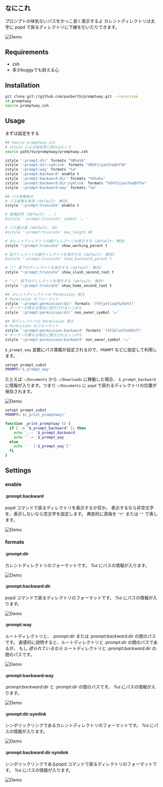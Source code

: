 
## なにこれ

プロンプトの味気ないパスをかっこ良く表示するよ
カレントディレクトリは太字に popd で戻るディレクトリに下線を引いたりできます。

![Demo](https://raw.github.com/pasberth/promptway/master/demo/promptway.png)

## Requirements

* zsh
* 多少buggyでも耐える心

## Installation

```sh
git clone git://github.com/pasberth/promptway.git --recursive
cd promptway
source promptway.zsh
```

## Usage

まずは設定をする

```sh
## Source promptway.zsh
# zstyle による設定前に読み込むこと
source path/to/promptway/promptway.zsh

zstyle ':prompt:dir' formats "%B%a%b"
zstyle ':prompt:dir:symlink' formats "%B%F{cyan}%a@%f%b"
zstyle ':prompt:way' formats "%a"
zstyle ':prompt:backward' enable t
zstyle ':prompt:backward:dir' formats "%U%a%u"
zstyle ':prompt:backward:dir:symlink' formats "%U%F{cyan}%a@%f%u"
zstyle ':prompt:backward:way' formats "%a"

## パス省略表示
# パス省略を有効 (default: 無効)
zstyle ':prompt:truncate' enable t

# 省略記号 (default: ...)
#zstyle ':prompt:truncate' symbol '… '

# パス最大長 (default: 30)
#zstyle ':prompt:truncate' max_length 40

# カレントディレクトリの親ディレクトリを表示する (default: 無効)
zstyle ":prompt:truncate" show_working_parent t

# 前ディレクトリの親ディレクトリを表示する (default: 無効)
#zstyle ":prompt:truncate" show_backward_parent t

# "/" 直下のディレクトリを表示する (default: 無効)
zstyle ":prompt:truncate" show_slash_second_root t

# "~/" 直下のディレクトリを表示する (default: 無効)
zstyle ":prompt:truncate" show_home_second_root t

## カレントディレクトリの Permission 表示
# Permission のフォーマット
zstyle ':prompt:permission:dir' formats '(%F{yellow}%a%b%f)'
# オーナーが異なる場合に表示されるシンボル
zstyle ':prompt:permission:dir' non_owner_symbol '⭤'

## 前ディレクトリの Permission 表示
# Permission のフォーマット
zstyle ':prompt:permission:backward' formats '(%F{blue}%a%b%f)'
# オーナーが異なる場合に表示されるシンボル
zstyle ':prompt:permission:backward' non_owner_symbol '⭤'
```

`$_prompt_way` 変数にパス情報が設定されるので、`PROMPT` などに設定して利用します。

```sh
setopt prompt_subst
PROMPT='$_prompt_way'
```


たとえば `~/Documents` から `~/Downloads` に移動した場合、 `$_prompt_backward` に情報が入ります。つまり `~/Documents` に `popd` で戻れるディレクトリの位置が保存されます。

![Demo](https://raw.github.com/pasberth/promptway/master/demo/promptbackward.png)

```sh
setopt prompt_subst
PROMPT='$(_print_promptway)'

function _print_promptway () {
  if [ -n "$_prompt_backward" ]; then
    echo ',-- '$_prompt_backward
    echo '`-> '$_prompt_way
  else
    echo '   ['$_prompt_way']'
  fi
}
```


## Settings

### enable

#### :prompt:backward

popd コマンドで戻るディレクトリを表示するか否か。
表示するなら非空文字を、表示しないなら空文字を設定します。
典型的に真偽を `"t"` または `""` で表します。

![Demo](https://raw.github.com/pasberth/promptway/master/demo/prompt-backward-enable.png)


### formats

#### :prompt:dir

カレントディレクトリのフォーマットです。 *%a* にパスの情報が入ります。

![Demo](https://raw.github.com/pasberth/promptway/master/demo/prompt-dir.png)

#### :prompt:backward:dir

popd コマンドで戻るディレクトリのフォーマットです。 *%a* にパスの情報が入ります。

![Demo](https://raw.github.com/pasberth/promptway/master/demo/prompt-backward-dir.png)


#### :prompt:way

ルートディレクトリと、 *:prompt:dir* または *:prompt:backward:dir* の間のパスです。
直感的に説明すると、ルートディレクトリと *:prompt:dir* の間のパスであるが、
もし *遮られているなら* ルートディレクトリと *:prompt:backward:dir* の間のパスです。

![Demo](https://raw.github.com/pasberth/promptway/master/demo/prompt-way.png)

#### :prompt:backward:way

*:prompt:backward:dir* と *:prompt:dir* の間のパスです。
*%a* にパスの情報が入ります。

![Demo](https://raw.github.com/pasberth/promptway/master/demo/prompt-backward-way.png)

#### :prompt:dir:symlink

シンボリックリンクであるカレントディレクトリのフォーマットです。 *%a* にパスの情報が入ります。

![Demo](https://raw.github.com/pasberth/promptway/master/demo/prompt-dir-symlink.png)

#### :prompt:backward:dir:symlink

シンボリックリンクであるpopd コマンドで戻るディレクトリのフォーマットです。 *%a* にパスの情報が入ります。

![Demo](https://raw.github.com/pasberth/promptway/master/demo/prompt-backward-dir-symlink.png)
